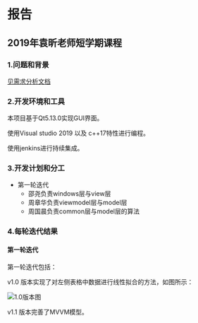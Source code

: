 # 报告

## 2019年袁昕老师短学期课程

### 1.问题和背景

[见需求分析文档]([https://github.com/Yao-Shao/Experiment/blob/dev/demand_analysis/%E7%9B%B4%E8%A7%82%E8%AE%BE%E7%82%B9%E6%9B%B2%E7%BA%BF%E6%8B%9F%E5%90%88%E5%BC%80%E9%A2%98%E6%8A%A5%E5%91%8A.md](https://github.com/Yao-Shao/Experiment/blob/dev/demand_analysis/直观设点曲线拟合开题报告.md))

### 2.开发环境和工具

本项目基于Qt5.13.0实现GUI界面。

使用Visual studio 2019 以及 c++17特性进行编程。

使用jenkins进行持续集成。

### 3.开发计划和分工

* 第一轮迭代
  * 邵尧负责windows层与view层
  * 周章华负责viewmodel层与model层
  * 周国晨负责common层与model层的算法

### 4.每轮迭代结果

#### 第一轮迭代

第一轮迭代包括：

v1.0 版本实现了对左侧表格中数据进行线性拟合的方法，如图所示：

![1.0版本图](https://github.com/zhou317/Experiment/blob/dev/img_of_repo/first_iter_01.png)

v1.1 版本完善了MVVM模型。